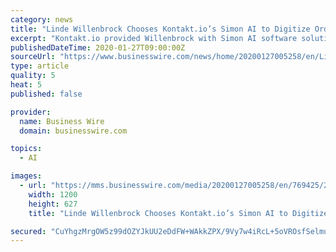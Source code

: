```yaml
---
category: news
title: "Linde Willenbrock Chooses Kontakt.io’s Simon AI to Digitize Order and Material Traceability Saving 100,000+ EUR per annum per Warehouse"
excerpt: "Kontakt.io provided Willenbrock with Simon AI software solution and hardware devices (Bluetooth Asset Tags S18-3) as well as gateways, including a modified process designed to locate forklifts and their equipment more quickly. This helped them unlock worth of annual savings while further providing data-driven supply chain visibility."
publishedDateTime: 2020-01-27T09:00:00Z
sourceUrl: "https://www.businesswire.com/news/home/20200127005258/en/Linde-Willenbrock-Chooses-Kontakt.io’s-Simon-AI-Digitize"
type: article
quality: 5
heat: 5
published: false

provider:
  name: Business Wire
  domain: businesswire.com

topics:
  - AI

images:
  - url: "https://mms.businesswire.com/media/20200127005258/en/769425/23/kontaktio_logo-01.jpg"
    width: 1200
    height: 627
    title: "Linde Willenbrock Chooses Kontakt.io’s Simon AI to Digitize Order and Material Traceability Saving 100,000+ EUR per annum per Warehouse"

secured: "CuYhgzMrgOW5z99dOZYJkUU2eDdFW+WAkkZPX/9Vy7w4iRcL+5oVROsfSelmuz9XnHA2koV4GZip2hAslRvQjzc7qAJLn3tpAuzsjQLnvtClXCwwbwL/zahSJH6crRUGjTS9Yv6AcZP6Gvf0RGA/eM9bFjgKOKQoZOB5llaOqoOrqTzGph7QM3RLSzcw4W/7dghzO7uexgr/oQg0lekbPQU82ZpVZcosHr+j4klF0YYOkNP3iTOHVyNRSVpUDDL0a58tjBBjzzU7SP91AdbpWcEMq9gg/5RThPRZ5gnBq5hFDvwXereZYyp3RZmjjq6T;z3PTp1eA6u1uv/7ycESU0w=="
---
```


